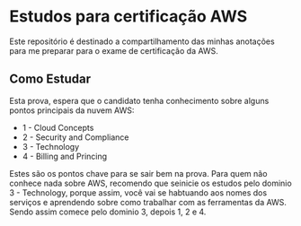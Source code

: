 # Estudos para certificação AWS
Este repositório é destinado a compartilhamento das minhas anotações para me preparar para o exame de certificação da AWS.

## Como Estudar
Esta prova, espera que o candidato tenha conhecimento sobre alguns pontos principais da nuvem AWS: 

* 1 - Cloud Concepts 
* 2 - Security and Compliance
* 3 - Technology
* 4 - Billing and Princing

Estes são os pontos chave para se sair bem na prova. Para quem não conhece nada sobre AWS, recomendo que seinicie os estudos pelo dominio 3 - Technology, porque assim, você vai se habtuando aos nomes dos serviços e aprendendo sobre como trabalhar com as ferramentas da AWS. Sendo assim comece pelo dominio 3, depois 1, 2 e 4. 

